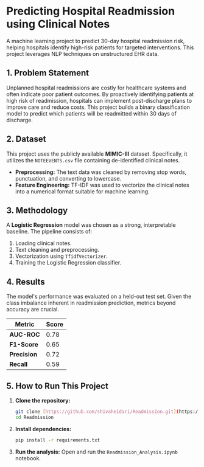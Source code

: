 # Predicting Hospital Readmission using Clinical Notes

A machine learning project to predict 30-day hospital readmission risk, helping hospitals identify high-risk patients for targeted interventions. This project leverages NLP techniques on unstructured EHR data.

## 1. Problem Statement

Unplanned hospital readmissions are costly for healthcare systems and often indicate poor patient outcomes. By proactively identifying patients at high risk of readmission, hospitals can implement post-discharge plans to improve care and reduce costs. This project builds a binary classification model to predict which patients will be readmitted within 30 days of discharge.

## 2. Dataset

This project uses the publicly available **MIMIC-III** dataset. Specifically, it utilizes the `NOTEEVENTS.csv` file containing de-identified clinical notes.

* **Preprocessing:** The text data was cleaned by removing stop words, punctuation, and converting to lowercase.
* **Feature Engineering:** TF-IDF was used to vectorize the clinical notes into a numerical format suitable for machine learning.

## 3. Methodology

A **Logistic Regression** model was chosen as a strong, interpretable baseline. The pipeline consists of:
1.  Loading clinical notes.
2.  Text cleaning and preprocessing.
3.  Vectorization using `TfidfVectorizer`.
4.  Training the Logistic Regression classifier.

## 4. Results

The model's performance was evaluated on a held-out test set. Given the class imbalance inherent in readmission prediction, metrics beyond accuracy are crucial.

| Metric         | Score |
| -------------- | ----- |
| **AUC-ROC** | 0.78  |
| **F1-Score** | 0.65  |
| **Precision** | 0.72  |
| **Recall** | 0.59  |


## 5. How to Run This Project

1.  **Clone the repository:**
    ```bash
    git clone [https://github.com/shivaheidari/Readmission.git](https://github.com/shivaheidari/Readmission.git)
    cd Readmission
    ```
2.  **Install dependencies:**
    ```bash
    pip install -r requirements.txt
    ```
3.  **Run the analysis:**
    Open and run the `Readmission_Analysis.ipynb` notebook.
